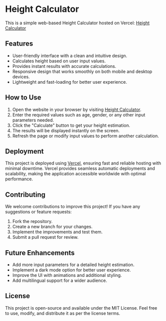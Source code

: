 # Height Calculator

This is a simple web-based Height Calculator hosted on Vercel: [Height Calculator](https://height-calculator-opal.vercel.app/)

## Features
- User-friendly interface with a clean and intuitive design.
- Calculates height based on user input values.
- Provides instant results with accurate calculations.
- Responsive design that works smoothly on both mobile and desktop devices.
- Lightweight and fast-loading for better user experience.

## How to Use
1. Open the website in your browser by visiting [Height Calculator](https://height-calculator-opal.vercel.app/).
2. Enter the required values such as age, gender, or any other input parameters needed.
3. Click the "Calculate" button to get your height estimation.
4. The results will be displayed instantly on the screen.
5. Refresh the page or modify input values to perform another calculation.

## Deployment
This project is deployed using [Vercel](https://vercel.com/), ensuring fast and reliable hosting with minimal downtime. Vercel provides seamless automatic deployments and scalability, making the application accessible worldwide with optimal performance.

## Contributing
We welcome contributions to improve this project! If you have any suggestions or feature requests:
1. Fork the repository.
2. Create a new branch for your changes.
3. Implement the improvements and test them.
4. Submit a pull request for review.

## Future Enhancements
- Add more input parameters for a detailed height estimation.
- Implement a dark mode option for better user experience.
- Improve the UI with animations and additional styling.
- Add multilingual support for a wider audience.

## License
This project is open-source and available under the MIT License. Feel free to use, modify, and distribute it as per the license terms.

